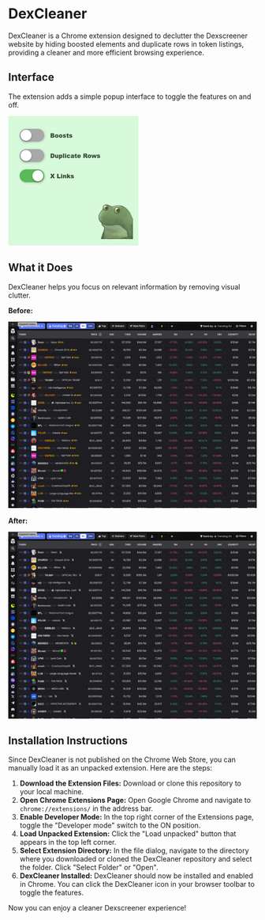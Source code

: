 # DexCleaner

DexCleaner is a Chrome extension designed to declutter the Dexscreener website by hiding boosted elements and duplicate rows in token listings, providing a cleaner and more efficient browsing experience.

## Interface

The extension adds a simple popup interface to toggle the features on and off.

![DexCleaner Interface](app.png)

## What it Does

DexCleaner helps you focus on relevant information by removing visual clutter.

**Before:**

![Dexscreener before DexCleaner](before.png)

**After:**

![Dexscreener after DexCleaner](after.png)

## Installation Instructions

Since DexCleaner is not published on the Chrome Web Store, you can manually load it as an unpacked extension. Here are the steps:

1.  **Download the Extension Files:** Download or clone this repository to your local machine.
2.  **Open Chrome Extensions Page:** Open Google Chrome and navigate to `chrome://extensions/` in the address bar.
3.  **Enable Developer Mode:** In the top right corner of the Extensions page, toggle the "Developer mode" switch to the ON position.
4.  **Load Unpacked Extension:** Click the "Load unpacked" button that appears in the top left corner.
5.  **Select Extension Directory:** In the file dialog, navigate to the directory where you downloaded or cloned the DexCleaner repository and select the folder. Click "Select Folder" or "Open".
6.  **DexCleaner Installed:** DexCleaner should now be installed and enabled in Chrome. You can click the DexCleaner icon in your browser toolbar to toggle the features.

Now you can enjoy a cleaner Dexscreener experience!